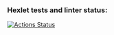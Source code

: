 ### Hexlet tests and linter status:
[![Actions Status](https://github.com/ZorgIT/java-project-99/actions/workflows/hexlet-check.yml/badge.svg)](https://github.com/ZorgIT/java-project-99/actions)